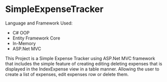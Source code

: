 # SimpleExpenseTracker

Language and Framework Used:
- C# OOP
- Entity Framework Core
- In-Memory
- ASP.Net MVC

This Project is a Simple Expense Tracker using ASP.Net MVC framework that includes the simple feature of creating editing deleting expenses that is displayed in the
IndexExpense view in a table manner. Allowing the user to create a list of expenses, edit expenses row or delete them.
